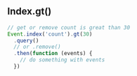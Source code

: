 ## Index.gt()

```javascript
// get or remove count is great than 30
Event.index('count').gt(30)
  .query()
  // or .remove()
  .then(function (events) {
    // do something with events
  })
```